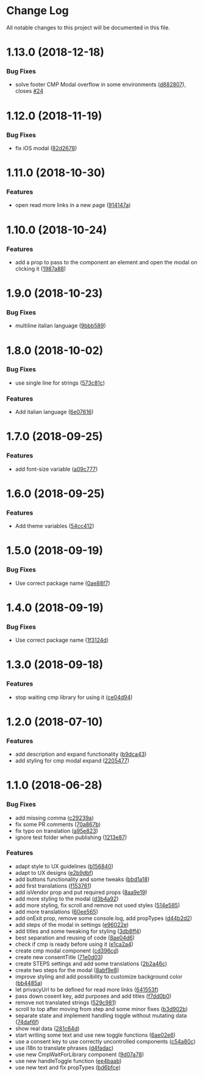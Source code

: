 # Change Log

All notable changes to this project will be documented in this file.

<a name="1.13.0"></a>
# 1.13.0 (2018-12-18)


### Bug Fixes

* solve footer CMP Modal overflow in some environments ([d882807](https://github.com/SUI-Components/schibsted-spain-components/commit/d882807)), closes [#24](https://github.com/SUI-Components/schibsted-spain-components/issues/24)



<a name="1.12.0"></a>
# 1.12.0 (2018-11-19)


### Bug Fixes

* fix iOS modal ([82d2678](https://github.com/SUI-Components/schibsted-spain-components/commit/82d2678))



<a name="1.11.0"></a>
# 1.11.0 (2018-10-30)


### Features

* open read more links in a new page ([914147a](https://github.com/SUI-Components/schibsted-spain-components/commit/914147a))



<a name="1.10.0"></a>
# 1.10.0 (2018-10-24)


### Features

* add a prop to pass to the component an element and open the modal on clicking it ([1987a88](https://github.com/SUI-Components/schibsted-spain-components/commit/1987a88))



<a name="1.9.0"></a>
# 1.9.0 (2018-10-23)


### Bug Fixes

* multiline italian language ([9bbb589](https://github.com/SUI-Components/schibsted-spain-components/commit/9bbb589))



<a name="1.8.0"></a>
# 1.8.0 (2018-10-02)


### Bug Fixes

* use single line for strings ([573c81c](https://github.com/SUI-Components/schibsted-spain-components/commit/573c81c))


### Features

* Add italian language ([6e07616](https://github.com/SUI-Components/schibsted-spain-components/commit/6e07616))



<a name="1.7.0"></a>
# 1.7.0 (2018-09-25)


### Features

* add font-size variable ([a09c777](https://github.com/SUI-Components/schibsted-spain-components/commit/a09c777))



<a name="1.6.0"></a>
# 1.6.0 (2018-09-25)


### Features

* Add theme variables ([54cc412](https://github.com/SUI-Components/schibsted-spain-components/commit/54cc412))



<a name="1.5.0"></a>
# 1.5.0 (2018-09-19)


### Bug Fixes

* Use correct package name ([0ae88f7](https://github.com/SUI-Components/schibsted-spain-components/commit/0ae88f7))



<a name="1.4.0"></a>
# 1.4.0 (2018-09-19)


### Bug Fixes

* Use correct package name ([1f3124d](https://github.com/SUI-Components/schibsted-spain-components/commit/1f3124d))



<a name="1.3.0"></a>
# 1.3.0 (2018-09-18)


### Features

* stop waiting cmp library for using it ([ce04d94](https://github.com/SUI-Components/schibsted-spain-components/commit/ce04d94))



<a name="1.2.0"></a>
# 1.2.0 (2018-07-10)


### Features

* add description and expand functionality ([b9dca43](https://github.com/SUI-Components/schibsted-spain-components/commit/b9dca43))
* add styling for cmp modal expand ([2205477](https://github.com/SUI-Components/schibsted-spain-components/commit/2205477))



<a name="1.1.0"></a>
# 1.1.0 (2018-06-28)


### Bug Fixes

* add missing comma ([c29239a](https://github.com/SUI-Components/schibsted-spain-components/commit/c29239a))
* fix some PR comments ([70a867b](https://github.com/SUI-Components/schibsted-spain-components/commit/70a867b))
* fix typo on translation ([a95e823](https://github.com/SUI-Components/schibsted-spain-components/commit/a95e823))
* ignore test folder when publishing ([1213e87](https://github.com/SUI-Components/schibsted-spain-components/commit/1213e87))


### Features

* adapt style to UX guidelines ([b156840](https://github.com/SUI-Components/schibsted-spain-components/commit/b156840))
* adapt to UX designs ([e2b9dbf](https://github.com/SUI-Components/schibsted-spain-components/commit/e2b9dbf))
* add buttons functionality and some tweaks ([bbd1a18](https://github.com/SUI-Components/schibsted-spain-components/commit/bbd1a18))
* add first translations ([f153761](https://github.com/SUI-Components/schibsted-spain-components/commit/f153761))
* add isVendor prop and put required props ([8aa9e19](https://github.com/SUI-Components/schibsted-spain-components/commit/8aa9e19))
* add more styling to the modal ([d3b4a92](https://github.com/SUI-Components/schibsted-spain-components/commit/d3b4a92))
* add more styling, fix scroll and remove not used styles ([514e585](https://github.com/SUI-Components/schibsted-spain-components/commit/514e585))
* add more translations ([60ee565](https://github.com/SUI-Components/schibsted-spain-components/commit/60ee565))
* add onExit prop, remove some console.log, add propTypes ([d44b2d2](https://github.com/SUI-Components/schibsted-spain-components/commit/d44b2d2))
* add steps of the modal in settings ([e96022e](https://github.com/SUI-Components/schibsted-spain-components/commit/e96022e))
* add titles and some tweaking for styling ([3db8ff4](https://github.com/SUI-Components/schibsted-spain-components/commit/3db8ff4))
* best separation and reusing of code ([8ae04d6](https://github.com/SUI-Components/schibsted-spain-components/commit/8ae04d6))
* check if cmp is ready before using it ([e1ca2a4](https://github.com/SUI-Components/schibsted-spain-components/commit/e1ca2a4))
* create cmp modal component ([cd396cd](https://github.com/SUI-Components/schibsted-spain-components/commit/cd396cd))
* create new consentTitle ([71e0d03](https://github.com/SUI-Components/schibsted-spain-components/commit/71e0d03))
* create STEPS settings and add some translations ([2b2a46c](https://github.com/SUI-Components/schibsted-spain-components/commit/2b2a46c))
* create two steps for the modal ([8abf9e8](https://github.com/SUI-Components/schibsted-spain-components/commit/8abf9e8))
* improve styling and add possibility to customize background color ([bb4485a](https://github.com/SUI-Components/schibsted-spain-components/commit/bb4485a))
* let privacyUrl to be defined for read more links ([641553f](https://github.com/SUI-Components/schibsted-spain-components/commit/641553f))
* pass down cosent key, add purposes and add titles ([f7dd0b0](https://github.com/SUI-Components/schibsted-spain-components/commit/f7dd0b0))
* remove not translated strings ([529c981](https://github.com/SUI-Components/schibsted-spain-components/commit/529c981))
* scroll to top after moving from step and some minor fixes ([b3d902b](https://github.com/SUI-Components/schibsted-spain-components/commit/b3d902b))
* separate state and implement handling toggle without mutating data ([74daf6f](https://github.com/SUI-Components/schibsted-spain-components/commit/74daf6f))
* show real data ([281c64d](https://github.com/SUI-Components/schibsted-spain-components/commit/281c64d))
* start writing some text and use new toggle functions ([6ae02e6](https://github.com/SUI-Components/schibsted-spain-components/commit/6ae02e6))
* use a consent key to use correctly uncontrolled components ([c54a80c](https://github.com/SUI-Components/schibsted-spain-components/commit/c54a80c))
* use i18n to translate phrases ([d4fadac](https://github.com/SUI-Components/schibsted-spain-components/commit/d4fadac))
* use new CmpWaitForLibrary component ([9d07a78](https://github.com/SUI-Components/schibsted-spain-components/commit/9d07a78))
* use new handleToggle function ([ee4baab](https://github.com/SUI-Components/schibsted-spain-components/commit/ee4baab))
* use new text and fix propTypes ([bd6bfce](https://github.com/SUI-Components/schibsted-spain-components/commit/bd6bfce))




